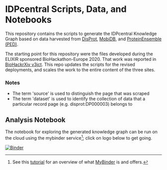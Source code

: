 # IDPcentral Scripts, Data, and Notebooks

This repository contains the scripts to generate the IDPcentral Knowledge Graph based on data harvested from [DisProt](https://disprot.org/), [MobiDB](https://mobidb.org/), and [ProteinEnsemble (PED)](https://proteinensemble.org/).

The starting point for this repository were the files developed during the ELIXIR sponsored BioHackathon-Europe 2020. That work was reported in [BioHackrXiv v3jct](https://doi.org/10.37044/osf.io/v3jct). This repo updates the scripts for the revised deployments, and scales the work to the entire content of the three sites.

### Notes

- The term 'source' is used to distinguish the page that was scraped
- The term 'dataset' is used to identify the collection of data that a particular record page (e.g. disprot:DP000003) belongs to

## Analysis Notebook

The notebook for exploring the generated knowledge graph can be run on the cloud using the mybinder service[^1]; click on logo below to get going.

[![Binder](https://mybinder.org/badge_logo.svg)](https://mybinder.org/v2/gh/AlasdairGray/IDP-KG/HEAD?labpath=notebooks%2FAnalysisQueries.ipynb)

[^1]: See this [tutorial](https://github.com/alan-turing-institute/the-turing-way/blob/main/workshops/boost-research-reproducibility-binder/workshop-presentations/zero-to-binder-python.md) for an overview of what [MyBinder](https://mybinder.org/) is and offers.
